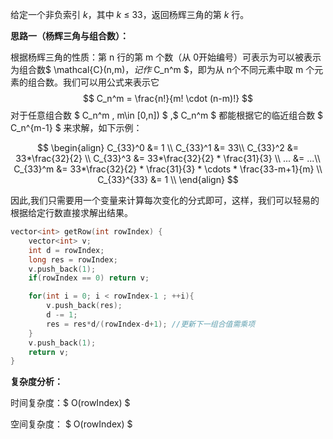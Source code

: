 给定一个非负索引 *k*，其中 *k* ≤ 33，返回杨辉三角的第 *k* 行。



<b>思路一（杨辉三角与组合数）：</b>

根据杨辉三角的性质：第 n 行的第 m 个数（从 0开始编号）可表示为可以被表示为组合数$ \mathcal{C}(n,m)$，记作$ C_n^m $，即为从 n个不同元素中取 m 个元素的组合数。我们可以用公式来表示它
$$
C_n^m = \frac{n!}{m! \cdot (n-m)!}
$$
对于任意组合数 $ C_n^m , m\in [0,n]) $ ,$ C_n^m $ 都能根据它的临近组合数 $ C_n^{m-1} $ 来求解，如下示例：

<p>

$$
\begin{align}
C_{33}^0  &= 1 \\
C_{33}^1  &= 33\\
C_{33}^2  &= 33*\frac{32}{2} \\
C_{33}^3  &= 33*\frac{32}{2} * \frac{31}{3} \\
... &= ...\\
C_{33}^m  &= 33*\frac{32}{2} * \frac{31}{3} * \cdots * \frac{33-m+1}{m} \\
C_{33}^{33}  &= 1 \\
\end{align}
$$
</p>

因此,我们只需要用一个变量来计算每次变化的分式即可，这样，我们可以轻易的根据给定行数直接求解出结果。

```c++
vector<int> getRow(int rowIndex) {
    vector<int> v;
    int d = rowIndex;
    long res = rowIndex;
    v.push_back(1);
    if(rowIndex == 0) return v;

    for(int i = 0; i < rowIndex-1 ; ++i){
        v.push_back(res);
        d -= 1;
        res = res*d/(rowIndex-d+1);	//更新下一组合值需乘项
    }
    v.push_back(1);
    return v;
}
```

<b>复杂度分析：</b>

时间复杂度：$ O(rowIndex) $ 

空间复杂度： $ O(rowIndex) $   


